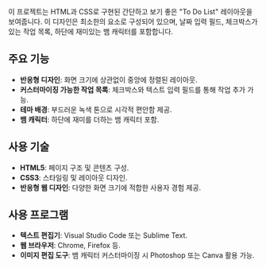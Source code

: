 이 프로젝트는 HTML과 CSS로 구현된 간단하고 보기 좋은 "To Do List" 레이아웃을 보여줍니다. 이 디자인은 최소한의 요소로 구성되어 있으며, 날짜 입력 필드, 체크박스가 있는 작업 목록, 하단에 재미있는 뱀 캐릭터를 포함합니다.

## 주요 기능
- **반응형 디자인**: 화면 크기에 상관없이 중앙에 정렬된 레이아웃.
- **커스터마이징 가능한 작업 목록**: 체크박스와 텍스트 입력 필드를 통해 작업 추가 가능.
- **테마 배경**: 부드러운 녹색 톤으로 시각적 편안함 제공.
- **뱀 캐릭터**: 하단에 재미를 더하는 뱀 캐릭터 포함.

## 사용 기술
- **HTML5**: 페이지 구조 및 콘텐츠 구성.
- **CSS3**: 스타일링 및 레이아웃 디자인.
- **반응형 웹 디자인**: 다양한 화면 크기에 적합한 사용자 경험 제공.

## 사용 프로그램
- **텍스트 편집기**: Visual Studio Code 또는 Sublime Text.
- **웹 브라우저**: Chrome, Firefox 등.
- **이미지 편집 도구**: 뱀 캐릭터 커스터마이징 시 Photoshop 또는 Canva 활용 가능.